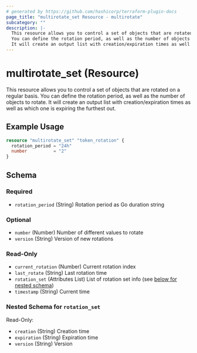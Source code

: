 ```yaml
---
# generated by https://github.com/hashicorp/terraform-plugin-docs
page_title: "multirotate_set Resource - multirotate"
subcategory: ""
description: |-
  This resource allows you to control a set of objects that are rotated on a regular basis.
  You can define the rotation period, as well as the number of objects to rotate.
  It will create an output list with creation/expiration times as well as which one is expiring the furthest out.
---
```


# multirotate_set (Resource)

This resource allows you to control a set of objects that are rotated on a regular basis.
You can define the rotation period, as well as the number of objects to rotate.
It will create an output list with creation/expiration times as well as which one is expiring the furthest out.

## Example Usage

```terraform
resource "multirotate_set" "token_rotation" {
  rotation_period = "24h"
  number          = "2"
}
```

<!-- schema generated by tfplugindocs -->
## Schema

### Required

- `rotation_period` (String) Rotation period as Go duration string

### Optional

- `number` (Number) Number of different values to rotate
- `version` (String) Version of new rotations

### Read-Only

- `current_rotation` (Number) Current rotation index
- `last_rotate` (String) Last rotation time
- `rotation_set` (Attributes List) List of rotation set info (see [below for nested schema](#nestedatt--rotation_set))
- `timestamp` (String) Current time

<a id="nestedatt--rotation_set"></a>
### Nested Schema for `rotation_set`

Read-Only:

- `creation` (String) Creation time
- `expiration` (String) Expiration time
- `version` (String) Version
